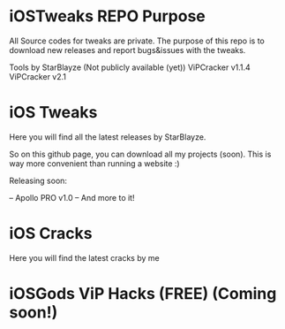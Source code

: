 # iOSTweaks REPO Purpose
All Source codes for tweaks are private. The purpose of this repo is to download new releases and report bugs&issues with the tweaks. 

Tools by StarBlayze (Not publicly available (yet))
ViPCracker v1.1.4
ViPCracker v2.1
#
# iOS Tweaks
Here you will find all the latest releases by StarBlayze. 

So on this github page, you can download all my projects (soon). This is way more convenient than running a website :)

Releasing soon:

– Apollo PRO v1.0 
– And more to it!
#
# iOS Cracks
Here you will find the latest cracks by me

#
# iOSGods ViP Hacks (FREE) (Coming soon!)
